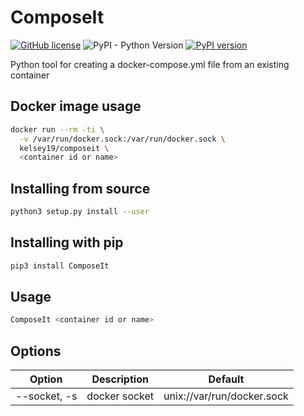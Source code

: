 # ComposeIt

[![GitHub license](https://img.shields.io/github/license/kelsey19/ComposeIt.svg?style=social)](https://github.com/kelsey19/ComposeIt/blob/master/LICENSE) ![PyPI - Python Version](https://img.shields.io/pypi/pyversions/ComposeIt.svg) [![PyPI version](https://badge.fury.io/py/ComposeIt.svg)](https://badge.fury.io/py/ComposeIt)

Python tool for creating a docker-compose.yml file from an existing container

## Docker image usage
```bash
docker run --rm -ti \
  -v /var/run/docker.sock:/var/run/docker.sock \
  kelsey19/composeit \
  <container id or name>
```

## Installing from source
```bash
python3 setup.py install --user
```

## Installing with pip

```bash
pip3 install ComposeIt
```

## Usage

```bash
ComposeIt <container id or name>
```

## Options

Option | Description | Default
--- | --- | ---
--socket, -s | docker socket | unix://var/run/docker.sock
